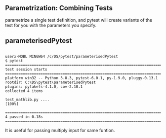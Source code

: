 ## Parametrization: Combining Tests

parametrize a single test definition, and pytest will create variants of the test for you with the parameters you specify.

## parameterisedPytest
```

userx-MOBL MINGW64 /c/DS/pytest/parameterisedPytest
$ pytest
==================================================================================================== test session starts =====================================================================================================
platform win32 -- Python 3.8.3, pytest-6.0.1, py-1.9.0, pluggy-0.13.1
rootdir: C:\DS\pytest\parameterisedPytest
plugins: pyfakefs-4.1.0, cov-2.10.1
collected 4 items                                                                                                                                                                                                             

test_mathlib.py ....                                                                                                                                                                                                    [100%]

===================================================================================================== 4 passed in 0.18s ======================================================================================================

```
It is useful for passing multiply input for same funtion.
